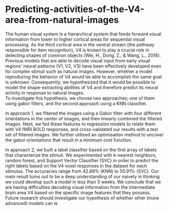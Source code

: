 # Predicting-activities-of-the-V4-area-from-natural-images
The human visual system is a hierarchical system that feeds forward visual information from lower to higher cortical areas for sequential visual processing. As the third cortical area in the ventral stream (the pathway responsible for item recognition), V4 is known to play a crucial role in detecting shapes of common objects (Wei, H., Dong, Z., &amp; Wang, L., 2018). Previous models that are able to decode visual input from early visual regions' neural patterns (V1, V2, V3) have been effectively developed even for complex stimuli such as natural images. However, whether a model reproducing the behavior of V4 would be able to accomplish the same goal is unknown. Consequently, we hypothesized that it would be possible to model the shape-extracting abilities of V4 and therefore predict its neural activity in response to natural images.  
To investigate this hypothesis, we choose two approaches; one of them using gabor filters, and the second approach using a KNN classifier.

In approach 1, we filtered the images using a Gabor filter with four different orientations in the center of images, and then linearly combined the filtered images. Next, we fed these features to regression models to relate them with V4 fMRI BOLD responses, and cross-validated our results with a test set of filtered images. We further utilised an optimisation method to uncover the gabor orientations that result in a minimum cost function.

In approach 2, we built a label classifier based on the first array of labels that characterize the stimuli. We experimented with k-nearest neighbors, random forest, and Support Vector Classifier (SVC) in order to predict the right labels based on the V4 voxel responses in the dataset for each stimulus. The accuracies range from 42.69% (KNN) to 50.91% (SVC). Our main result turns out to be a deep understanding of our naivety in thinking we could develop such a model in less than 3 weeks. We conclude that we are having difficulties decoding visual information from the intermediate brain area V4 based on the specific image features that they possess. Future research should investigate our hypothesis of whether other (more advanced) models can le
